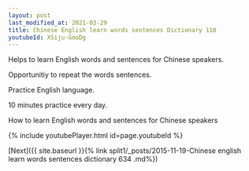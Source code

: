 ```yaml
---
layout: post
last_modified_at: 2021-03-29
title: Chinese English learn words sentences Dictionary 110 
youtubeId: XSiju-GooDg
---
```

 
 
Helps to learn English words and sentences for Chinese speakers.

Opportunitiy to repeat the words sentences. 

Practice English language. 
 
10 minutes practice every day. 
 
How to learn English words and sentences for Chinese speakers 
 
{% include youtubePlayer.html id=page.youtubeId %}
 
 
[Next]({{ site.baseurl }}{% link  split1/_posts/2015-11-19-Chinese english learn words sentences dictionary 634 .md%})
 
